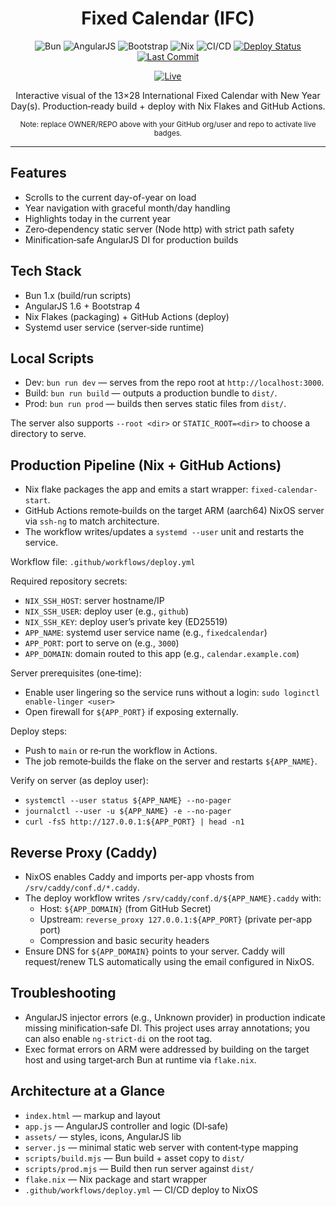 <div align="center">

# Fixed Calendar (IFC)

![Bun](https://img.shields.io/badge/Bun-1.x-000000?logo=bun&logoColor=white)
![AngularJS](https://img.shields.io/badge/AngularJS-1.6-c3002f?logo=angular&logoColor=white)
![Bootstrap](https://img.shields.io/badge/Bootstrap-4.5-7952B3?logo=bootstrap&logoColor=white)
![Nix](https://img.shields.io/badge/Nix-Flake-7e7eff?logo=nixos&logoColor=white)
![CI/CD](https://img.shields.io/badge/CI%2FCD-GitHub%20Actions-2088FF?logo=githubactions&logoColor=white)
[![Deploy Status](https://github.com/OWNER/REPO/actions/workflows/deploy.yml/badge.svg?branch=main)](https://github.com/OWNER/REPO/actions/workflows/deploy.yml)
[![Last Commit](https://img.shields.io/github/last-commit/OWNER/REPO)](https://github.com/OWNER/REPO/commits/main)

[![Live](https://img.shields.io/badge/Live-calendar.sahajjain.com-2ea44f)](https://calendar.sahajjain.com)

Interactive visual of the 13×28 International Fixed Calendar with New Year Day(s). Production‑ready build + deploy with Nix Flakes and GitHub Actions.

<sub>Note: replace OWNER/REPO above with your GitHub org/user and repo to activate live badges.</sub>

</div>

---

## Features

- Scrolls to the current day-of-year on load
- Year navigation with graceful month/day handling
- Highlights today in the current year
- Zero‑dependency static server (Node http) with strict path safety
- Minification‑safe AngularJS DI for production builds

## Tech Stack

- Bun 1.x (build/run scripts)
- AngularJS 1.6 + Bootstrap 4
- Nix Flakes (packaging) + GitHub Actions (deploy)
- Systemd user service (server‑side runtime)

## Local Scripts

- Dev: `bun run dev` — serves from the repo root at `http://localhost:3000`.
- Build: `bun run build` — outputs a production bundle to `dist/`.
- Prod: `bun run prod` — builds then serves static files from `dist/`.

The server also supports `--root <dir>` or `STATIC_ROOT=<dir>` to choose a directory to serve.

## Production Pipeline (Nix + GitHub Actions)

- Nix flake packages the app and emits a start wrapper: `fixed-calendar-start`.
- GitHub Actions remote‑builds on the target ARM (aarch64) NixOS server via `ssh-ng` to match architecture.
- The workflow writes/updates a `systemd --user` unit and restarts the service.

Workflow file: `.github/workflows/deploy.yml`

Required repository secrets:
- `NIX_SSH_HOST`: server hostname/IP
- `NIX_SSH_USER`: deploy user (e.g., `github`)
- `NIX_SSH_KEY`: deploy user’s private key (ED25519)
- `APP_NAME`: systemd user service name (e.g., `fixedcalendar`)
- `APP_PORT`: port to serve on (e.g., `3000`)
 - `APP_DOMAIN`: domain routed to this app (e.g., `calendar.example.com`)

Server prerequisites (one‑time):
- Enable user lingering so the service runs without a login: `sudo loginctl enable-linger <user>`
- Open firewall for `${APP_PORT}` if exposing externally.

Deploy steps:
- Push to `main` or re‑run the workflow in Actions.
- The job remote‑builds the flake on the server and restarts `${APP_NAME}`.

Verify on server (as deploy user):
- `systemctl --user status ${APP_NAME} --no-pager`
- `journalctl --user -u ${APP_NAME} -e --no-pager`
- `curl -fsS http://127.0.0.1:${APP_PORT} | head -n1`

## Reverse Proxy (Caddy)

- NixOS enables Caddy and imports per-app vhosts from `/srv/caddy/conf.d/*.caddy`.
- The deploy workflow writes `/srv/caddy/conf.d/${APP_NAME}.caddy` with:
  - Host: `${APP_DOMAIN}` (from GitHub Secret)
  - Upstream: `reverse_proxy 127.0.0.1:${APP_PORT}` (private per-app port)
  - Compression and basic security headers
- Ensure DNS for `${APP_DOMAIN}` points to your server. Caddy will request/renew TLS automatically using the email configured in NixOS.

## Troubleshooting

- AngularJS injector errors (e.g., Unknown provider) in production indicate missing minification‑safe DI. This project uses array annotations; you can also enable `ng-strict-di` on the root tag.
- Exec format errors on ARM were addressed by building on the target host and using target‑arch Bun at runtime via `flake.nix`.

## Architecture at a Glance

- `index.html` — markup and layout
- `app.js` — AngularJS controller and logic (DI‑safe)
- `assets/` — styles, icons, AngularJS lib
- `server.js` — minimal static web server with content‑type mapping
- `scripts/build.mjs` — Bun build + asset copy to `dist/`
- `scripts/prod.mjs` — Build then run server against `dist/`
- `flake.nix` — Nix package and start wrapper
- `.github/workflows/deploy.yml` — CI/CD deploy to NixOS
